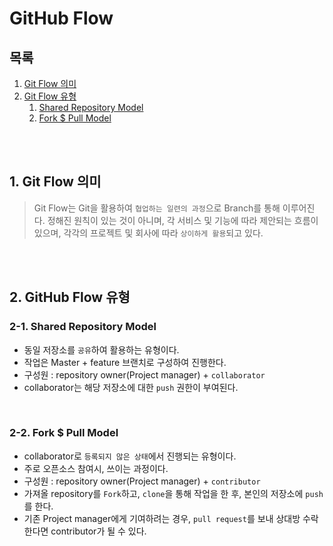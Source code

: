 # GitHub Flow

## 목록

1. [Git Flow 의미](#1-git-flow-의미)
2. [Git Flow 유형](#2-github-flow-유형)
    1. [Shared Repository Model](#2-1-shared-repository-model)
    2. [Fork $ Pull Model](#2-2-fork--pull-model)

<br>
<br>

## 1. Git Flow 의미

> Git Flow는 Git을 활용하여 `협업하는 일련의 과정`으로 Branch를 통해 이루어진다. 정해진 원칙이 있는 것이 아니며, 각 서비스 및 기능에 따라 제안되는 흐름이 있으며, 각각의 프로젝트 및 회사에 따라 `상이하게 활용`되고 있다.

<br>
<br>

## 2. GitHub Flow 유형

### 2-1. Shared Repository Model

-   동일 저장소를 `공유`하여 활용하는 유형이다.
-   작업은 Master + feature 브랜치로 구성하여 진행한다.
-   구성원 : repository owner(Project manager) + `collaborator`
-   collaborator는 해당 저장소에 대한 `push` 권한이 부여된다.

<br>

### 2-2. Fork $ Pull Model

-   collaborator로 `등록되지 않은 상태`에서 진행되는 유형이다.
-   주로 오픈소스 참여시, 쓰이는 과정이다.
-   구성원 : repository owner(Project manager) + `contributor`
-   가져올 repository를 `Fork`하고, `clone`을 통해 작업을 한 후, 본인의 저장소에 `push`를 한다.
-   기존 Project manager에게 기여하려는 경우, `pull request`를 보내 상대방 수락한다면 contributor가 될 수 있다.
